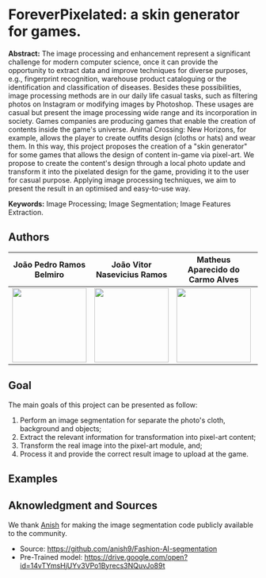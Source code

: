 # ForeverPixelated: a skin generator for games.

**Abstract:** The image processing and enhancement represent a significant challenge for modern computer science, once it can provide the opportunity to extract data and improve techniques for diverse purposes, e.g., fingerprint recognition, warehouse product cataloguing or the identification and classification of diseases.
Besides these possibilities, image processing methods are in our daily life casual tasks, such as filtering photos on Instagram or modifying images by Photoshop.
These usages are casual but present the image processing wide range and its incorporation in society.
Games companies are producing games that enable the creation of contents inside the game's universe.
Animal Crossing: New Horizons, for example, allows the player to create outfits design (cloths or hats) and wear them.
In this way, this project proposes the creation of a "skin generator" for some games that allows the design of content in-game via pixel-art.
We propose to create the content's design through a local photo update and transform it into the pixelated design for the game, providing it to the user for casual purpose.
Applying image processing techniques, we aim to present the result in an optimised and easy-to-use way.

**Keywords:** Image Processing; Image Segmentation; Image Features Extraction. 

## Authors

<table>
    <thead>
        <tr>
            <th align="center">João Pedro Ramos Belmiro</th>
            <th align="center">João Vitor Nasevicius Ramos</th>
            <th align="center">Matheus Aparecido do Carmo Alves</th>
            <th align="center">Victor Antonio de Oliveira</th>
        </tr>
    </thead>
    <tbody>
        <tr>
            <td align="center"><img src="https://scontent.fqsc1-1.fna.fbcdn.net/v/t1.0-9/39950280_2460691297291063_4192520879902556160_o.jpg?_nc_cat=109&_nc_sid=09cbfe&_nc_ohc=t05dybgpa2UAX-vBypo&_nc_ht=scontent.fqsc1-1.fna&oh=54452e2190b2a7012de80d57e28b148a&oe=5F05A799" width="150"></td>
            <td align="center"><img src="https://scontent.fqsc1-1.fna.fbcdn.net/v/t1.0-9/90703842_2806490996136495_1844750052052959232_o.jpg?_nc_cat=106&_nc_sid=09cbfe&_nc_ohc=KbKxJR2TDkMAX_wGkcf&_nc_ht=scontent.fqsc1-1.fna&oh=1a05ce5af756939aea565b9df042605f&oe=5F050D46" width="150"></td>
            <td align="center"><img src="https://scontent.fqsc1-1.fna.fbcdn.net/v/t1.0-9/52020863_2564805710214489_427311501779402752_n.jpg?_nc_cat=108&_nc_sid=09cbfe&_nc_ohc=5g-Kc64TbNIAX9sUNdk&_nc_ht=scontent.fqsc1-1.fna&oh=7b990f1de43abd6c8517443c3fe4da1d&oe=5F06BB9F" width="150"></td>
            <td align="center"><img src="https://scontent.fqsc1-1.fna.fbcdn.net/v/t1.0-9/101962499_3330872056936456_3111218822539902976_o.jpg?_nc_cat=110&_nc_sid=09cbfe&_nc_ohc=-I-3OJIE4_gAX-Iw5_I&_nc_ht=scontent.fqsc1-1.fna&oh=3d9b4d66f8938b0aa6b497feb247be3d&oe=5F03707F" width="150"></td>
        </tr>
    </tbody>
</table>

## Goal

The main goals of this project can be presented as follow:

1. Perform an image segmentation for separate the photo's cloth, background and objects;
2. Extract the relevant information for transformation into pixel-art content;
3. Transform the real image into the pixel-art module, and;
4. Process it and provide the correct result image to upload at the game.

## Examples

## Aknowledgment and Sources

We thank [Anish](https://github.com/anish9) for making the image segmentation code publicly available to the community. 
- Source: https://github.com/anish9/Fashion-AI-segmentation
- Pre-Trained model: https://drive.google.com/open?id=14vTYmsHjUYv3VPo1Byrecs3NQuvJo89t